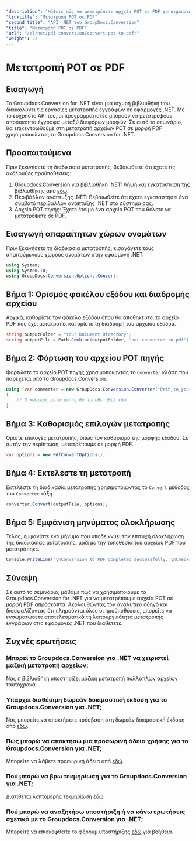 ```yaml
---
"description": "Μάθετε πώς να μετατρέπετε αρχεία POT σε PDF χρησιμοποιώντας το Groupdocs.Conversion for .NET χωρίς κόπο. Βελτιστοποιήστε τις εργασίες μετατροπής εγγράφων σας με αυτό το εύχρηστο εργαλείο."
"linktitle": "Μετατροπή POT σε PDF"
"second_title": "API .NET του GroupDocs.Conversion"
"title": "Μετατροπή POT σε PDF"
"url": "/el/net/pdf-conversion/convert-pot-to-pdf/"
"weight": 22
---
```


# Μετατροπή POT σε PDF

## Εισαγωγή
Το Groupdocs.Conversion for .NET είναι μια ισχυρή βιβλιοθήκη που διευκολύνει τις εργασίες μετατροπής εγγράφων σε εφαρμογές .NET. Με το εύχρηστο API του, οι προγραμματιστές μπορούν να μετατρέψουν απρόσκοπτα έγγραφα μεταξύ διαφόρων μορφών. Σε αυτό το σεμινάριο, θα επικεντρωθούμε στη μετατροπή αρχείων POT σε μορφή PDF χρησιμοποιώντας το Groupdocs.Conversion for .NET.
## Προαπαιτούμενα
Πριν ξεκινήσετε τη διαδικασία μετατροπής, βεβαιωθείτε ότι έχετε τις ακόλουθες προϋποθέσεις:
1. Groupdocs.Conversion για βιβλιοθήκη .NET: Λήψη και εγκατάσταση της βιβλιοθήκης από [εδώ](https://releases.groupdocs.com/conversion/net/).
2. Περιβάλλον ανάπτυξης .NET: Βεβαιωθείτε ότι έχετε εγκαταστήσει ένα συμβατό περιβάλλον ανάπτυξης .NET στο σύστημά σας.
3. Αρχείο POT πηγής: Έχετε έτοιμο ένα αρχείο POT που θέλετε να μετατρέψετε σε PDF.

## Εισαγωγή απαραίτητων χώρων ονομάτων
Πριν ξεκινήσετε τη διαδικασία μετατροπής, εισαγάγετε τους απαιτούμενους χώρους ονομάτων στην εφαρμογή .NET:
```csharp
using System;
using System.IO;
using GroupDocs.Conversion.Options.Convert;
```
## Βήμα 1: Ορισμός φακέλου εξόδου και διαδρομής αρχείου
Αρχικά, καθορίστε τον φάκελο εξόδου όπου θα αποθηκευτεί το αρχείο PDF που έχει μετατραπεί και ορίστε τη διαδρομή του αρχείου εξόδου.
```csharp
string outputFolder = "Your Document Directory";
string outputFile = Path.Combine(outputFolder, "pot-converted-to.pdf");
```
## Βήμα 2: Φόρτωση του αρχείου POT πηγής
Φορτώστε το αρχείο POT πηγής χρησιμοποιώντας το `Converter` κλάση που παρέχεται από το Groupdocs.Conversion.
```csharp
using (var converter = new GroupDocs.Conversion.Converter("Path_to_your_POT_file.pot"))
{
    // Ο κώδικας μετατροπής θα τοποθετηθεί εδώ
}
```
## Βήμα 3: Καθορισμός επιλογών μετατροπής
Ορίστε επιλογές μετατροπής, όπως τον καθορισμό της μορφής εξόδου. Σε αυτήν την περίπτωση, μετατρέπουμε σε μορφή PDF.
```csharp
var options = new PdfConvertOptions();
```
## Βήμα 4: Εκτελέστε τη μετατροπή
Εκτελέστε τη διαδικασία μετατροπής χρησιμοποιώντας το `Convert` μέθοδος του `Converter` τάξη.
```csharp
converter.Convert(outputFile, options);
```
## Βήμα 5: Εμφάνιση μηνύματος ολοκλήρωσης
Τέλος, εμφανίστε ένα μήνυμα που υποδεικνύει την επιτυχή ολοκλήρωση της διαδικασίας μετατροπής, μαζί με την τοποθεσία του αρχείου PDF που μετατράπηκε.
```csharp
Console.WriteLine("\nConversion to PDF completed successfully. \nCheck output in {0}", outputFolder);
```

## Σύναψη
Σε αυτό το σεμινάριο, μάθαμε πώς να χρησιμοποιούμε το Groupdocs.Conversion for .NET για να μετατρέπουμε αρχεία POT σε μορφή PDF απρόσκοπτα. Ακολουθώντας τον αναλυτικό οδηγό και διασφαλίζοντας ότι πληρούνται όλες οι προϋποθέσεις, μπορείτε να ενσωματώσετε αποτελεσματικά τη λειτουργικότητα μετατροπής εγγράφων στις εφαρμογές .NET που διαθέτετε.
## Συχνές ερωτήσεις
### Μπορεί το Groupdocs.Conversion για .NET να χειριστεί μαζική μετατροπή αρχείων;
Ναι, η βιβλιοθήκη υποστηρίζει μαζική μετατροπή πολλαπλών αρχείων ταυτόχρονα.
### Υπάρχει διαθέσιμη δωρεάν δοκιμαστική έκδοση για το Groupdocs.Conversion για .NET;
Ναι, μπορείτε να αποκτήσετε πρόσβαση στη δωρεάν δοκιμαστική έκδοση από [εδώ](https://releases.groupdocs.com/).
### Πώς μπορώ να αποκτήσω μια προσωρινή άδεια χρήσης για το Groupdocs.Conversion για .NET;
Μπορείτε να λάβετε προσωρινή άδεια από [εδώ](https://purchase.groupdocs.com/temporary-license/).
### Πού μπορώ να βρω τεκμηρίωση για το Groupdocs.Conversion για .NET;
Διατίθεται λεπτομερής τεκμηρίωση [εδώ](https://tutorials.groupdocs.com/conversion/net/).
### Πού μπορώ να αναζητήσω υποστήριξη ή να κάνω ερωτήσεις σχετικά με το Groupdocs.Conversion για .NET;
Μπορείτε να επισκεφθείτε το φόρουμ υποστήριξης [εδώ](https://forum.groupdocs.com/c/conversion/11) για βοήθεια.